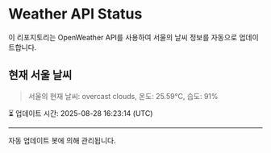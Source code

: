 
# Weather API Status

이 리포지토리는 OpenWeather API를 사용하여 서울의 날씨 정보를 자동으로 업데이트합니다.

## 현재 서울 날씨
> 서울의 현재 날씨: overcast clouds, 온도: 25.59°C, 습도: 91%

⏳ 업데이트 시간: 2025-08-28 16:23:14 (UTC)

---
자동 업데이트 봇에 의해 관리됩니다.
